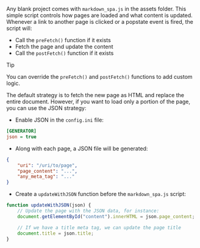 [order]:       # (3)
[name]:        # (Single Page App)
[description]: # (Control how pages are loaded)

Any blank project comes with `markdown_spa.js` in the assets folder. This simple script controls how pages are loaded and what content is updated.
Whenever a link to another page is clicked or a popstate event is fired, the script will:

- Call the `preFetch()` function if it exists
- Fetch the page and update the content
- Call the `postFetch()` function if it exists

> [!TIP]
> You can override the `preFetch()` and `postFetch()` functions to add custom logic.

The default strategy is to fetch the new page as HTML and replace the entire document. However, if you want to load only a portion of the page, you can use the JSON strategy:

- Enable JSON in the `config.ini` file:
```ini
[GENERATOR]
json = true
```
- Along with each page, a JSON file will be generated:
```json
{
    "uri": "/uri/to/page",
    "page_content": "...",
    "any_meta_tag": "..."
}
```
- Create a `updateWithJSON` function before the `markdown_spa.js` script:
```js
function updateWithJSON(json) {
    // Update the page with the JSON data, for instance:
    document.getElementById("content").innerHTML = json.page_content;

    // If we have a title meta tag, we can update the page title
    document.title = json.title;
}
```
